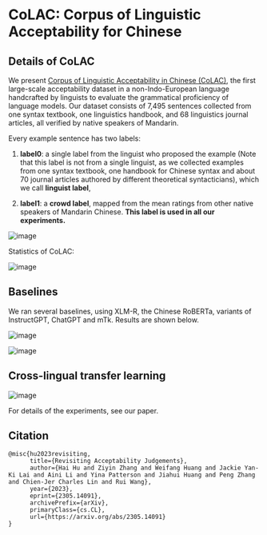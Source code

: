 # CoLAC: Corpus of Linguistic Acceptability for Chinese

## Details of CoLAC

We present [Corpus of Linguistic Acceptability in Chinese (CoLAC)](https://arxiv.org/abs/2305.14091), the first large-scale  acceptability dataset in a non-Indo-European language handcrafted by linguists to evaluate the grammatical proficiency of language models. Our dataset consists of 7,495 sentences collected from one syntax textbook, one linguistics handbook, and 68 linguistics journal articles, all verified by native speakers of Mandarin. 

Every example sentence has two labels:

1) **label0**: a single label from the linguist who proposed the example (Note that this label is not from a single linguist, as we collected examples from one syntax textbook, one handbook for Chinese syntax and about 70 journal articles authored by different theoretical syntacticians), which we call **linguist label**,

2) **label1**: a **crowd label**, mapped from the mean ratings from other native speakers of Mandarin Chinese. **This label is used in all our experiments.**

![image](https://github.com/huhailinguist/CoLAC/assets/29844482/9a64b507-b7d3-4c9b-a45e-c1393d76e9bc)

Statistics of CoLAC:

![image](https://github.com/huhailinguist/CoLAC/assets/29844482/a20e7550-cd10-490a-88ab-f32a9ad8124c)


## Baselines

We ran several baselines, using XLM-R, the Chinese RoBERTa, variants of InstructGPT, ChatGPT and mTk. Results are shown below.

![image](https://github.com/huhailinguist/CoLAC/assets/29844482/4489c6bc-7eb6-4aa5-8d3d-3788fdf348cb)

![image](https://github.com/huhailinguist/CoLAC/assets/29844482/f0da7d19-d1d2-4b10-b45c-d97e43e03d7a)


## Cross-lingual transfer learning

![image](https://github.com/huhailinguist/CoLAC/assets/29844482/d9979197-b264-4b39-8023-65e85d409f54)

For details of the experiments, see our paper. 


## Citation

```
@misc{hu2023revisiting,
      title={Revisiting Acceptability Judgements}, 
      author={Hai Hu and Ziyin Zhang and Weifang Huang and Jackie Yan-Ki Lai and Aini Li and Yina Patterson and Jiahui Huang and Peng Zhang and Chien-Jer Charles Lin and Rui Wang},
      year={2023},
      eprint={2305.14091},
      archivePrefix={arXiv},
      primaryClass={cs.CL},
      url={https://arxiv.org/abs/2305.14091}
}
```
